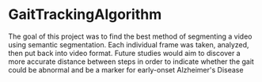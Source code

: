 # GaitTrackingAlgorithm

The goal of this project was to find the best method of segmenting a video using semantic segmentation. Each individual frame was taken, analyzed, then put back into video format. Future studies would aim to discover a more accurate distance between steps in order to indicate whether the gait could be abnormal and be a marker for early-onset Alzheimer's Disease
